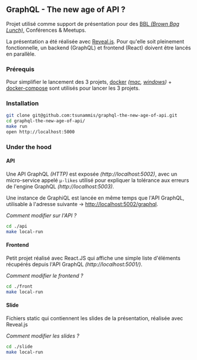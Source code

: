 ## GraphQL - The new age of API ?

Projet utilisé comme support de présentation pour des [BBL _(Brown Bag Lunch)_](https://stan.life),
Conférences & Meetups.

La présentation a été réalisée avec [Reveal.js](https://github.com/hakimel/reveal.js). Pour qu'elle soit pleinement fonctionnelle, un backend (GraphQL) et frontend (React) doivent être lancés en parallèle.

### Prérequis

Pour simplifier le lancement des 3 projets, [docker](https://www.docker.com/get-docker) _([mac](https://www.docker.com/docker-mac), [windows](https://www.docker.com/docker-windows))_ + [docker-compose](https://docs.docker.com/compose/) sont utilisés pour lancer les 3 projets.

### Installation

```bash
git clone git@github.com:tsunammis/graphql-the-new-age-of-api.git
cd graphql-the-new-age-of-api/
make run
open http://localhost:5000
```

### Under the hood

#### API

Une API GraphQL _(HTTP)_ est exposée _(http://localhost:5002)_, avec un micro-service appelé `μ-likes` utilisé pour expliquer la tolérance aux erreurs de l'engine GraphQL _(http://localhost:5003)_.

Une instance de GraphiQL est lancée en même temps que l'API GraphQL, utilisable à l'adresse suivante -> [http://localhost:5002/graphql](http://localhost:5002/graphql).

*Comment modifier sur l'API ?*

```bash
cd ./api
make local-run
```

#### Frontend

Petit projet réalisé avec React.JS qui affiche une simple liste d'éléments récupérés depuis l'API GraphQL _(http://localhost:5001/)_.

*Comment modifier le frontend ?*

```bash
cd ./front
make local-run
```

#### Slide

Fichiers static qui contiennent les slides de la présentation, réalisée avec Reveal.js

*Comment modifier les slides ?*

```bash
cd ./slide
make local-run
```
